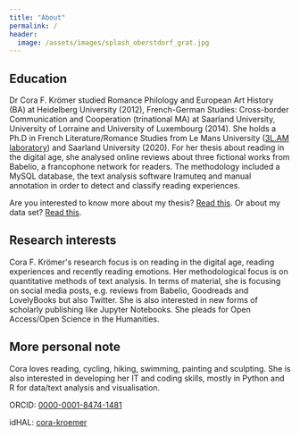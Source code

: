 ```yaml
---
title: "About"
permalink: / 
header:
  image: /assets/images/splash_oberstdorf_grat.jpg
---
```


## Education

Dr Cora F. Krömer studied Romance Philology and European Art History (BA) at Heidelberg University (2012), French-German Studies: Cross-border Communication and Cooperation (trinational MA) at Saarland University, University of Lorraine and University of Luxembourg (2014). She holds a Ph.D in French Literature/Romance Studies from Le Mans University ([3L.AM laboratory](http://3lam.univ-lemans.fr/fr/index.html)) and Saarland University (2020). For her thesis about reading in the digital age, she analysed online reviews about three fictional works from Babelio, a francophone network for readers. The methodology included a MySQL database, the text analysis software Iramuteq and manual annotation in order to detect and classify reading experiences. 

Are you interested to know more about my thesis? [Read this](https://corakroemer.github.io/thesis/). Or about my data set? [Read this](https://corakroemer.github.io/dataset/).

## Research interests

Cora F. Krömer's research focus is on reading in the digital age, reading experiences and recently reading emotions. Her methodological focus is on quantitative methods of text analysis. In terms of material, she is focusing on social media posts, e.g. reviews from Babelio, Goodreads and LovelyBooks but also Twitter. She is also interested in new forms of scholarly publishing like Jupyter Notebooks. She pleads for Open Access/Open Science in the Humanities.

## More personal note

Cora loves reading, cycling, hiking, swimming, painting and sculpting. She is also interested in developing her IT and coding skills, mostly in Python and R for data/text analysis and visualisation.

ORCID: [0000-0001-8474-1481](https://orcid.org/0000-0001-8473-1481)

idHAL: [cora-kroemer](https://hal.archives-ouvertes.fr/search/index/?qa[authIdHal_s][]=cora-kroemer)

<!-- link to thesis, link to Zenodo,-->

<!--She takes interest in library science, research data management... -->



<!--permalink: /about/ if not landing page -->
